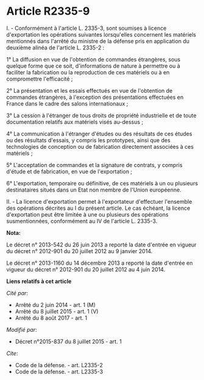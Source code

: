 # Article R2335-9

I. - Conformément à l'article L. 2335-3, sont soumises à licence d'exportation les opérations suivantes lorsqu'elles
concernent les matériels mentionnés dans l'arrêté du ministre de la défense pris en application du deuxième alinéa de
l'article L. 2335-2 :

1° La diffusion en vue de l'obtention de commandes étrangères, sous quelque forme que ce soit, d'informations de nature à
permettre ou à faciliter la fabrication ou la reproduction de ces matériels ou à en compromettre l'efficacité ;

2° La présentation et les essais effectués en vue de l'obtention de commandes étrangères, à l'exception des présentations
effectuées en France dans le cadre des salons internationaux ;

3° La cession à l'étranger de tous droits de propriété industrielle et de toute documentation relatifs aux matériels visés
au-dessus ;

4° La communication à l'étranger d'études ou des résultats de ces études ou des résultats d'essais, y compris les prototypes,
ainsi que des technologies de conception ou de fabrication directement associées à ces matériels ;

5° L'acceptation de commandes et la signature de contrats, y compris d'étude et de fabrication, en vue de l'exportation ;

6° L'exportation, temporaire ou définitive, de ces matériels à un ou plusieurs destinataires situés dans un Etat non membre
de l'Union européenne.

II. - La licence d'exportation permet à l'exportateur d'effectuer l'ensemble des opérations décrites au I du présent article.
Le cas échéant, la licence d'exportation peut être limitée à une ou plusieurs des opérations susmentionnées, conformément au
IV de l'article L. 2335-3.

**Nota:**

Le décret n° 2013-542 du 26 juin 2013 a reporté la date d'entrée en vigueur du décret n° 2012-901 du 20 juillet 2012 au 9
janvier 2014.

Le décret n° 2013-1160 du 14 décembre 2013 a reporté la date d'entrée en vigueur du décret n° 2012-901 du 20 juillet 2012 au
4 juin 2014.

**Liens relatifs à cet article**

_Cité par_:

  - Arrêté du 2 juin 2014 - art. 1 (M)
  - Arrêté du 8 juillet 2015 - art. 1 (V)
  - Arrêté du 8 août 2017 - art. 1

_Modifié par_:

  - Décret n°2015-837 du 8 juillet 2015 - art. 1

_Cite_:

  - Code de la défense. - art. L2335-2
  - Code de la défense. - art. L2335-3
